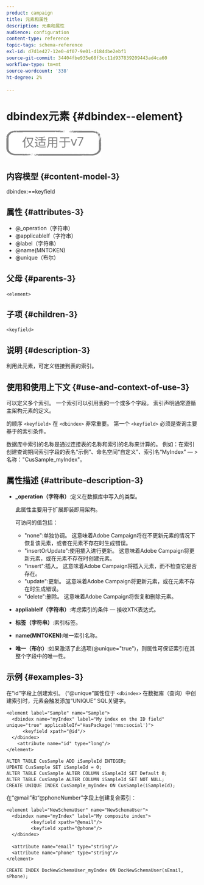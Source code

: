 ```yaml
---
product: campaign
title: 元素和属性
description: 元素和属性
audience: configuration
content-type: reference
topic-tags: schema-reference
exl-id: d7d1e427-12e0-4f07-9e01-d184dbe2ebf1
source-git-commit: 34404fbe935e68f3cc11d937839209443ad4ca60
workflow-type: tm+mt
source-wordcount: '338'
ht-degree: 2%

---
```


# dbindex元素 {#dbindex--element}

![](../../../assets/v7-only.svg)

## 内容模型 {#content-model-3}

dbindex:==keyfield

## 属性 {#attributes-3}

* @_operation（字符串）
* @applicableIf（字符串）
* @label（字符串）
* @name(MNTOKEN)
* @unique（布尔）

## 父母 {#parents-3}

`<element>`

## 子项 {#children-3}

`<keyfield>`

## 说明 {#description-3}

利用此元素，可定义链接到表的索引。

## 使用和使用上下文 {#use-and-context-of-use-3}

可以定义多个索引。 一个索引可以引用表的一个或多个字段。 索引声明通常遵循主架构元素的定义。

的顺序 `<keyfield>` 在 `<dbindex>` 非常重要。 第一个 `<keyfield>` 必须是查询主要基于的索引条件。

数据库中索引的名称是通过连接表的名称和索引的名称来计算的。 例如：在索引创建查询期间索引字段的表名“示例”、命名空间“自定义”、索引名“MyIndex” — >名称：&quot;CusSample_myIndex&quot;。

## 属性描述 {#attribute-description-3}

* **_operation（字符串）**:定义在数据库中写入的类型。

   此属性主要用于扩展即装即用架构。

   可访问的值包括：

   * &quot;none&quot;:单独协调。 这意味着Adobe Campaign将在不更新元素的情况下恢复该元素，或者在元素不存在时生成错误。
   * &quot;insertOrUpdate&quot;:使用插入进行更新。 这意味着Adobe Campaign将更新元素，或在元素不存在时创建元素。
   * &quot;insert&quot;:插入。 这意味着Adobe Campaign将插入元素，而不检查它是否存在。
   * &quot;update&quot;:更新。 这意味着Adobe Campaign将更新元素，或在元素不存在时生成错误。
   * &quot;delete&quot;:删除。 这意味着Adobe Campaign将恢复和删除元素。

* **appliableIf（字符串）**:考虑索引的条件 — 接收XTK表达式。
* **标签（字符串）**:索引标签。
* **name(MNTOKEN)**:唯一索引名称。
* **唯一（布尔）**:如果激活了此选项(@unique=&quot;true&quot;)，则属性可保证索引在其整个字段中的唯一性。

## 示例 {#examples-3}

在“id”字段上创建索引。 (“@unique”属性位于 `<dbindex>` 在数据库（查询）中创建索引时，元素会触发添加“UNIQUE” SQL关键字。

```
<element label="Sample" name="Sample">
  <dbindex name="myIndex" label="My index on the ID field" unique="true" applicableIf="HasPackage('nms:social')">
      <keyfield xpath="@id"/>
  </dbindex>
    <attribute name="id" type="long"/>
</element>          
```

```
ALTER TABLE CusSample ADD iSampleId INTEGER;
UPDATE CusSample SET iSampleId = 0;
ALTER TABLE CusSample ALTER COLUMN iSampleId SET Default 0;
ALTER TABLE CusSample ALTER COLUMN iSampleId SET NOT NULL; 
CREATE UNIQUE INDEX CusSample_myIndex ON CusSample(iSampleId);
```

在“@mail”和“@phoneNumber”字段上创建复合索引：

```
<element label="NewSchemaUser" name="NewSchemaUser">
  <dbindex name="myIndex" label="My composite index">
         <keyfield xpath="@email"/>
         <keyfield xpath="@phone"/>
  </dbindex>
  
  <attribute name="email" type="string"/>
  <attribute name="phone" type="string"/>
</element>      
```

```
CREATE INDEX DocNewSchemaUser_myIndex ON DocNewSchemaUser(sEmail, sPhone);
```
